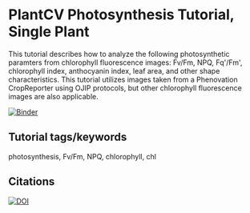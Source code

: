 # PlantCV Photosynthesis Tutorial, Single Plant

This tutorial describes how to analyze the following photosynthetic paramters from chlorophyll fluorescence images: Fv/Fm, NPQ, Fq'/Fm', chlorophyll index, anthocyanin index, leaf area, and other shape characteristics. This tutorial utilizes images taken from a Phenovation CropReporter using OJIP protocols, but other chlorophyll fluorescence images are also applicable. 

[![Binder](https://mybinder.org/badge_logo.svg)](https://mybinder.org/v2/gh/danforthcenter/plantcv-tutorial-photosynthesis/HEAD?labpath=index.ipynb)

## Tutorial tags/keywords

photosynthesis, Fv/Fm, NPQ, chlorophyll, chl

## Citations

[![DOI](https://zenodo.org/badge/DOI/10.5281/zenodo.10552703.svg)](https://doi.org/10.5281/zenodo.10552703)
